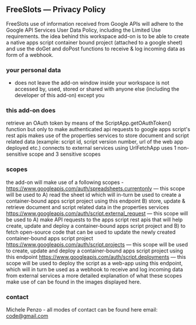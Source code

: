 ## FreeSlots — Privacy Policy
FreeSlots use of information received from Google APIs will adhere to the Google API Services User Data Policy, including the Limited Use requirements.
the idea behind this workspace add-on is to be able to create a native apps script container bound project (attached to a google sheet) and use the doGet and doPost functions to receive & log incoming data as form of a webhook.

### your personal data
- does not leave the add-on window inside your workspace
 is not accessed by, used, stored or shared with anyone else (including the developer of this add-on) except you

### this add-on does
retrieve an OAuth token by means of the ScriptApp.getOAuthToken() function but only to make authenticated api requests to google apps script's rest apis
makes use of the properties services to store document and script related data (example: script id, script version number, url of the web app deployed etc.)
connects to external services using UrlFetchApp
uses 1 non-sensitive scope
and 3 sensitive scopes

### scopes
the add-on will make use of a following scopes -
https://www.googleapis.com/auth/spreadsheets.currentonly — this scope will be used to A) read the sheet id which will in-turn be used to create a container-bound apps script project using this endpoint B) store, update & retrieve document and script related data in the properties services
https://www.googleapis.com/auth/script.external_request — this scope will be used to A) make API requests to the apps script rest apis that will help create, update and deploy a container-bound apps script project and B) to fetch open-source code that can be used to update the newly created container-bound apps script project
https://www.googleapis.com/auth/script.projects — this scope will be used to create, update and deploy a container-bound apps script project using this endpoint
https://www.googleapis.com/auth/script.deployments — this scope will be used to deploy the script as a web-app using this endpoint, which will in turn be used as a webhook to receive and log incoming data from external services
a more detailed explanation of what these scopes make use of can be found in the images displayed here.

### contact
Michele Penzo - all modes of contact can be found here
email: code@gmail.com

